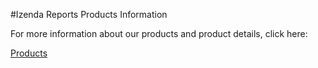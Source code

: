 #Izenda Reports Products Information

For more information about our products and product details, click here:

[Products](http://www.izenda.com/site/pages/products.aspx)